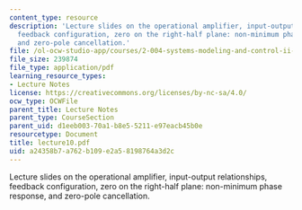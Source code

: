 ```yaml
---
content_type: resource
description: 'Lecture slides on the operational amplifier, input-output relationships,
  feedback configuration, zero on the right-half plane: non-minimum phase response,
  and zero-pole cancellation.'
file: /ol-ocw-studio-app/courses/2-004-systems-modeling-and-control-ii-fall-2007/a24358b7a762b109e2a58198764a3d2c_lecture10.pdf
file_size: 239874
file_type: application/pdf
learning_resource_types:
- Lecture Notes
license: https://creativecommons.org/licenses/by-nc-sa/4.0/
ocw_type: OCWFile
parent_title: Lecture Notes
parent_type: CourseSection
parent_uid: d1eeb003-70a1-b8e5-5211-e97eacb45b0e
resourcetype: Document
title: lecture10.pdf
uid: a24358b7-a762-b109-e2a5-8198764a3d2c
---
```

Lecture slides on the operational amplifier, input-output relationships, feedback configuration, zero on the right-half plane: non-minimum phase response, and zero-pole cancellation.